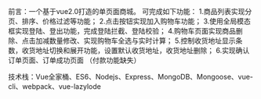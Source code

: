 前言：一个基于vue2.0打造的单页面商城。
可完成如下功能：
1.商品列表实现分页、排序、价格过滤等功能；
2.点击按钮实现加入购物车功能；
3.使用全局模态框实现登陆、登出功能，完成登陆拦截、登陆校验；
4.购物车页面实现商品删除、点击加减数量修改、实现购物车全选与实时计算；
5.控制收货地址显示条数，收货地址切换和展开功能，设置默认收货地址，收货地址删除；
6.实现确认订单页面、订单成功页面
（付款功能缺失）


技术栈：Vue全家桶、ES6、Nodejs、Express、MongoDB、Mongoose、vue-cli、webpack、vue-lazylode
